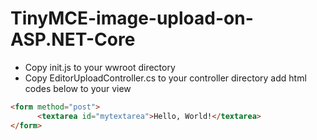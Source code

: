 # TinyMCE-image-upload-on-ASP.NET-Core
- Copy init.js to your wwroot directory
- Copy EditorUploadController.cs to your controller directory
add html codes below to your view
```html
<form method="post">
      <textarea id="mytextarea">Hello, World!</textarea>
</form>
```
    
